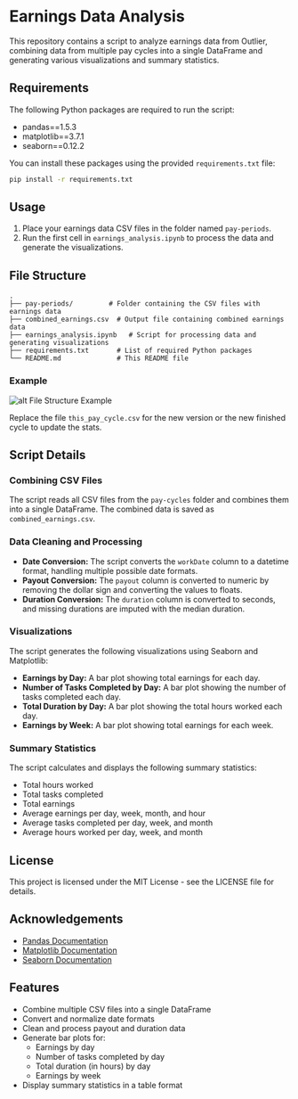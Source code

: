 # Earnings Data Analysis

This repository contains a script to analyze earnings data from Outlier, combining data from multiple pay cycles into a single DataFrame and generating various visualizations and summary statistics.

## Requirements

The following Python packages are required to run the script:

- pandas==1.5.3
- matplotlib==3.7.1
- seaborn==0.12.2

You can install these packages using the provided `requirements.txt` file:

```bash
pip install -r requirements.txt
```

## Usage

1. Place your earnings data CSV files in the folder named `pay-periods`.
2. Run the first cell in `earnings_analysis.ipynb` to process the data and generate the visualizations.

## File Structure

```
.
├── pay-periods/         # Folder containing the CSV files with earnings data
├── combined_earnings.csv  # Output file containing combined earnings data
├── earnings_analysis.ipynb   # Script for processing data and generating visualizations
├── requirements.txt       # List of required Python packages
└── README.md              # This README file
```
### Example
![alt File Structure Example](https://i.imgur.com/NTtPlpP.png)

Replace the file `this_pay_cycle.csv` for the new version or the new finished cycle to update the stats.

## Script Details

### Combining CSV Files

The script reads all CSV files from the `pay-cycles` folder and combines them into a single DataFrame. The combined data is saved as `combined_earnings.csv`.

### Data Cleaning and Processing

- **Date Conversion:** The script converts the `workDate` column to a datetime format, handling multiple possible date formats.
- **Payout Conversion:** The `payout` column is converted to numeric by removing the dollar sign and converting the values to floats.
- **Duration Conversion:** The `duration` column is converted to seconds, and missing durations are imputed with the median duration.

### Visualizations

The script generates the following visualizations using Seaborn and Matplotlib:

- **Earnings by Day:** A bar plot showing total earnings for each day.
- **Number of Tasks Completed by Day:** A bar plot showing the number of tasks completed each day.
- **Total Duration by Day:** A bar plot showing the total hours worked each day.
- **Earnings by Week:** A bar plot showing total earnings for each week.

### Summary Statistics

The script calculates and displays the following summary statistics:

- Total hours worked
- Total tasks completed
- Total earnings
- Average earnings per day, week, month, and hour
- Average tasks completed per day, week, and month
- Average hours worked per day, week, and month

## License

This project is licensed under the MIT License - see the LICENSE file for details.

## Acknowledgements

- [Pandas Documentation](https://pandas.pydata.org/pandas-docs/stable/)
- [Matplotlib Documentation](https://matplotlib.org/stable/contents.html)
- [Seaborn Documentation](https://seaborn.pydata.org/)

## Features

- Combine multiple CSV files into a single DataFrame
- Convert and normalize date formats
- Clean and process payout and duration data
- Generate bar plots for:
  - Earnings by day
  - Number of tasks completed by day
  - Total duration (in hours) by day
  - Earnings by week
- Display summary statistics in a table format